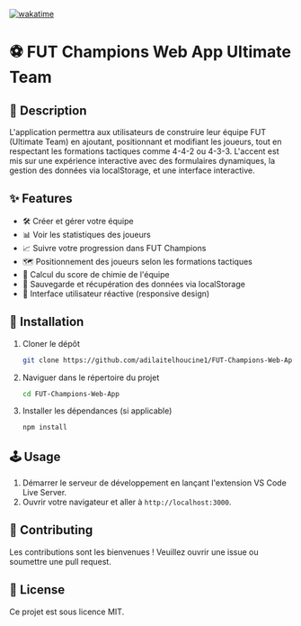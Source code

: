 [![wakatime](https://wakatime.com/badge/user/ff52345a-93dc-4f6f-969d-00268863daf7/project/d8ed530d-7599-46ce-8b84-300f65587342.svg)](https://wakatime.com/badge/user/ff52345a-93dc-4f6f-969d-00268863daf7/project/d8ed530d-7599-46ce-8b84-300f65587342)
# ⚽ FUT Champions Web App Ultimate Team

## 📝 Description
L'application permettra aux utilisateurs de construire leur équipe FUT (Ultimate Team) en ajoutant, positionnant et modifiant les joueurs, tout en respectant les formations tactiques comme 4-4-2 ou 4-3-3. L'accent est mis sur une expérience interactive avec des formulaires dynamiques, la gestion des données via localStorage, et une interface interactive.

## ✨ Features
- 🛠️ Créer et gérer votre équipe
- 📊 Voir les statistiques des joueurs
- 📈 Suivre votre progression dans FUT Champions
- 🗺️ Positionnement des joueurs selon les formations tactiques
- 📏 Calcul du score de chimie de l'équipe
- 💾 Sauvegarde et récupération des données via localStorage
- 📱 Interface utilisateur réactive (responsive design)

## 🚀 Installation
1. Cloner le dépôt
    ```bash
    git clone https://github.com/adilaitelhoucine1/FUT-Champions-Web-App-.git
    ```
2. Naviguer dans le répertoire du projet
    ```bash
    cd FUT-Champions-Web-App
    ```
3. Installer les dépendances (si applicable)
    ```bash
    npm install
    ```

## 🕹️ Usage
1. Démarrer le serveur de développement en lançant l'extension VS Code Live Server.
2. Ouvrir votre navigateur et aller à `http://localhost:3000`.

## 🤝 Contributing
Les contributions sont les bienvenues ! Veuillez ouvrir une issue ou soumettre une pull request.

## 📄 License
Ce projet est sous licence MIT.
